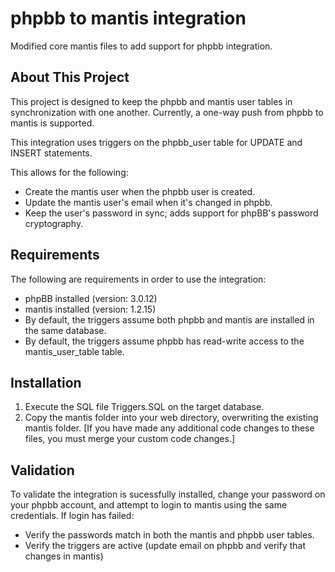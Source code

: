 phpbb to mantis integration
=============

Modified core mantis files to add support for phpbb integration.

About This Project
-----------
This project is designed to keep the phpbb and mantis user tables in synchronization with one another.
Currently, a one-way push from phpbb to mantis is supported.

This integration uses triggers on the phpbb_user table for UPDATE and INSERT statements.

This allows for the following:
  * Create the mantis user when the phpbb user is created.
  * Update the mantis user's email when it's changed in phpbb.
  * Keep the user's password in sync; adds support for phpBB's password cryptography.   
  
  
Requirements
-----------
The following are requirements in order to use the integration:
  * phpBB installed  (version: 3.0.12)
  * mantis installed (version: 1.2.15)
  * By default, the triggers assume both phpbb and mantis are installed in the same database.
  * By default, the triggers assume phpbb has read-write access to the mantis_user_table table.

Installation
-----------
1) Execute the SQL file Triggers.SQL on the target database.
2) Copy the mantis folder into your web directory, overwriting the existing mantis folder.
   [If you have made any additional code changes to these files, you must merge your custom code changes.]

Validation
-----------
To validate the integration is sucessfully installed, change your password on your phpbb account, and attempt to login to mantis using the same credentials. 
If login has failed:
  * Verify the passwords match in both the mantis and phpbb user tables.
  * Verify the triggers are active (update email on phpbb and verify that changes in mantis)


